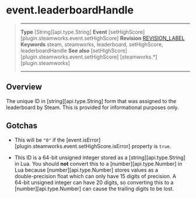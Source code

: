 # event.leaderboardHandle

> --------------------- ------------------------------------------------------------------------------------------
> __Type__              [String][api.type.String]
> __Event__             [setHighScore][plugin.steamworks.event.setHighScore]
> __Revision__          [REVISION_LABEL](REVISION_URL)
> __Keywords__          steam, steamworks, leaderboard, setHighScore, leaderboardHandle
> __See also__          [setHighScore][plugin.steamworks.event.setHighScore]
>                       [steamworks.*][plugin.steamworks]
> --------------------- ------------------------------------------------------------------------------------------

## Overview

The unique ID in [string][api.type.String] form that was assigned to the leaderboard by Steam. This is provided for informational purposes only.


## Gotchas

* This will be `"0"` if the [event.isError][plugin.steamworks.event.setHighScore.isError] property is `true`.

* This ID is a 64-bit unsigned integer stored as a [string][api.type.String] in Lua. You should __not__ convert this to a [number][api.type.Number] in Lua because [number][api.type.Number] stores values as a <nobr>double-precision</nobr> float which can only have 15&nbsp;digits of precision. A <nobr>64-bit</nobr> unsigned integer can have 20&nbsp;digits, so converting this to a [number][api.type.Number] can cause the trailing digits to be lost.
